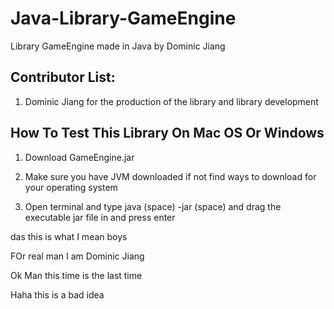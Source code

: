 # Java-Library-GameEngine
Library GameEngine made in Java by Dominic Jiang

## Contributor List:

1. Dominic Jiang for the production of the library and library development

## How To Test This Library On Mac OS Or Windows

1. Download GameEngine.jar 

2. Make sure you have JVM downloaded if not find ways to download for your operating system

3. Open terminal and type java (space) -jar (space) and drag the executable jar file in and press enter 

das
this is what I mean boys

FOr real man I am Dominic Jiang

Ok Man this time is the last time

Haha this is a bad idea
